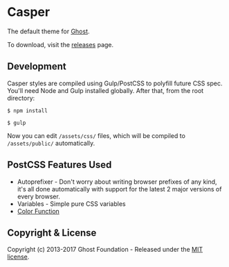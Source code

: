 # Casper

The default theme for [Ghost](http://github.com/tryghost/ghost/).

To download, visit the [releases](https://github.com/TryGhost/Casper/releases) page.

## Development

Casper styles are compiled using Gulp/PostCSS to polyfill future CSS spec. You'll need Node and Gulp installed globally. After that, from the root directory:

`$ npm install`

`$ gulp`

Now you can edit `/assets/css/` files, which will be compiled to `/assets/public/` automatically.

## PostCSS Features Used

- Autoprefixer - Don't worry about writing browser prefixes of any kind, it's all done automatically with support for the latest 2 major versions of every browser.
- Variables - Simple pure CSS variables
- [Color Function](https://github.com/postcss/postcss-color-function)


## Copyright & License

Copyright (c) 2013-2017 Ghost Foundation - Released under the [MIT license](LICENSE).

